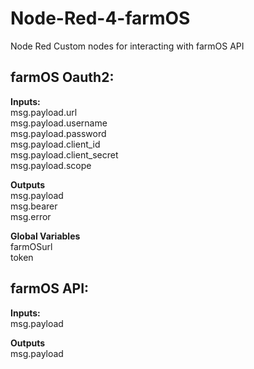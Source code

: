 # Node-Red-4-farmOS

Node Red Custom nodes for interacting with farmOS API

## farmOS Oauth2:

**Inputs:** <br />
msg.payload.url <br />
msg.payload.username <br />
msg.payload.password <br />
msg.payload.client_id <br />
msg.payload.client_secret <br />
msg.payload.scope <br />

**Outputs** <br />
msg.payload <br />
msg.bearer <br />
msg.error <br />

**Global Variables** <br />
farmOSurl <br />
token <br />

## farmOS API:

**Inputs:** <br />
msg.payload

**Outputs** <br />
msg.payload
